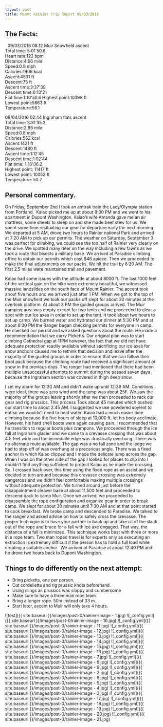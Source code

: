 ```yaml
---
layout: post
title: Mount Rainier Trip Report 09/03/2016
---
```

## The Facts:
  
09/03/2016 08:12 Muir Snowfield ascent  
Total time: 5:01'50.6  
Heart rate:123 bpm  
Distance:4.66 mile  
Speed:0.9 mph  
Calories:1906 kcal  
Ascent:4531 ft  
Descent:75 ft  
Ascent time:3:37'39  
Descent time:0:13'21  
Flat time:1:10'50.6 
Highest point:10098 ft  
Lowest point:5663 ft  
Temperature:56.1  

09/04/2016 02:44 Ingraham flats ascent  
Total time: 3:31'35.2  
Distance:2.86 mile  
Speed:0.8 mph  
Calories:552 kcal  
Ascent:1421 ft  
Descent:1480 ft  
Ascent time:1:12'45  
Descent time:1:02'44  
Flat time: 1:16'06.2  
Highest point: 11417 ft  
Lowest point: 10052 ft  
Temperature: 50.7  


## Personal commentary.

On Friday, September 2nd I took an amtrak train the Lacy/Olympia station from Portland.  Kaiao picked me up at about 8:30 PM and we went to his apartment in Dupont Washington. Kaiao’s wife Amanda gave me an air mattress, some sheets to sleep on and she made beef stew for us. We spent some time resituating our gear for departure early the next morning. We departed at 5 AM, drove two hours to Rainier national Park and arrived at 7:20 AM to pick up our permits. The weather on Saturday, September 3 was perfect for climbing, we could see the top half of Rainier very clearly on the drive. We spotted many deer on the way including a few fawns as we took a route that bisects a military base. We arrived at Paradise climbing office to obtain our permits which cost $46 apiece. Then we proceeded to make the final adjustments on our packs. We hit the trail by 8:20 AM. The first 2.5 miles were maintained trail and pavement. 

Kaiao had some issues with the altitude at about 8000 ft. The last 1000 feet of the vertical gain on the hike were extremely beautiful, we witnessed massive landslides on the south face of Mount Rainier. The accent took about five hours and we arrived just after 1 PM. When we got to the top of the Muir snowfield we took our packs off slept for about 30 minutes at the overlook platform. At about 3 PM the guided groups arrived. The Muir camping area was empty except for two tents and we proceeded to clear a spot with our ice axes in order to set up the tent. It took about two hours to set up camp. We burned water and hydrated our dinner at 5:30 PM and at about 6:30 PM the Ranger began checking permits for everyone in camp. He checked our permit and we asked questions about the route. He made a recommendation that we carry Picketts. Our original plan was to start climbing Cathedral gap at 11PM however, the fact that we did not have adequate protection readily available without sacrificing our ice axes for snow anchors caused me to rethink that decision and leave after the majority of the guided groups in order to ensure that we can follow their boot pack because the climbing route had received a significant amount of snow in the previous days. The ranger had mentioned that there had been multiple unsuccessful attempts to summit during the passed seven days because the Ingraham section was covered in thigh deep snow.  

I set my alarm for 12:30 AM and didn't wake up until 12:39 AM. Conditions were ideal, there was zero wind and the temp was about 25F. We saw the majority of the groups leaving shortly after we then proceeded to rack our gear and rig prussics. This process Took about 45 minutes which pushed our start time to about 2:45 AM. I suggested we use powdered soylent to eat so we wouldn’t need to heat water. Kaiao had a much easier time climbing because the five hours of sleep at 10,000 ft. let his body acclimate. However, his hard shell boots were again causing pain. I recommended that he transition to regular boots plus crampons. We proceeded through the ice fall at Ingraham glacier and we came to a crevasse crossing that was about 4.5 feet wide and the immediate edge was drastically overhung. There was no alternate route available. The gap was a no fall zone and the ledge we had to step off of was overhung at a precarious angle. There was a fixed anchor in which Kaiao clipped and I made the delicate jump across the gap. When I was on the other side of the gap I looked for places to clip into I couldn’t find anything sufficient to protect Kaiao as he made the crossing. So, I crossed back over, this time using the fixed rope as an assist and we decided to turn around because this crevasse crossing was extremely dangerous and we didn't feel comfortable making multiple crossings without adequate protection. We turned around just before the disappointment cleaver base at about 11,500 feet and proceeded to descend back to camp Muir. Once we arrived, we proceeded to disassemble the rope configuration and organize gear in order to break camp. We slept for about 30 minutes until 7:30 AM and at that point started to cook breakfast. We broke camp and descended to Paradise. 
We talked to the ranger and asked advice on how to safely cross the crevasse. The proper technique is to have your partner to back up and take all of the slack out of the rope and brace for a fall with ice axe engaged. That way, the distance of a fall is minimized. This technique works best with three or more in a rope team. Two man roped travel is for experts only as executing an extraction is extremely difficult if the person has to hold a full load while creating a suitable anchor.  
We arrived at Paradise at about 12:40 PM and he drove two hours back to Dupont Washington. 

## Things to do differently on the next attempt:
* Bring picketts, one per person. 
* Cut cordellette and rig prussic knots beforehand.
* Using slings as prussics was sloppy and cumbersome
* Make sure to have a three man rope team
* Bring a longer rope. 50m instead of 33 m. 
* Start later, ascent to Muir will only take 4 hours.

![test]({{ site.baseurl }}/images/post-0/rainier-image - 1.jpg)
![_config.yml]({{ site.baseurl }}/images/post-0/rainier-image - 10.jpg)
![_config.yml]({{ site.baseurl }}/images/post-0/rainier-image - 11.jpg)
![_config.yml]({{ site.baseurl }}/images/post-0/rainier-image - 12.jpg)
![_config.yml]({{ site.baseurl }}/images/post-0/rainier-image - 13.jpg)
![_config.yml]({{ site.baseurl }}/images/post-0/rainier-image - 14.jpg)
![_config.yml]({{ site.baseurl }}/images/post-0/rainier-image - 15.jpg)
![_config.yml]({{ site.baseurl }}/images/post-0/rainier-image - 16.jpg)
![_config.yml]({{ site.baseurl }}/images/post-0/rainier-image - 7.jpg)
![_config.yml]({{ site.baseurl }}/images/post-0/rainier-image - 8.jpg)
![_config.yml]({{ site.baseurl }}/images/post-0/rainier-image - 9.jpg)
![_config.yml]({{ site.baseurl }}/images/post-0/rainier-image - 2.jpg)
![_config.yml]({{ site.baseurl }}/images/post-0/rainier-image - 6.jpg)
![_config.yml]({{ site.baseurl }}/images/post-0/rainier-image - 5.jpg)
![_config.yml]({{ site.baseurl }}/images/post-0/rainier-image - 4.jpg)
![_config.yml]({{ site.baseurl }}/images/post-0/rainier-image - 3.jpg)
![_config.yml]({{ site.baseurl }}/images/post-0/rainier-image - 17.jpg)
![_config.yml]({{ site.baseurl }}/images/post-0/rainier-image - 18.jpg)
![_config.yml]({{ site.baseurl }}/images/post-0/rainier-image - 19.jpg)
![_config.yml]({{ site.baseurl }}/images/post-0/rainier-image - 20.jpg)
![_config.yml]({{ site.baseurl }}/images/post-0/rainier-image - 21.jpg)

